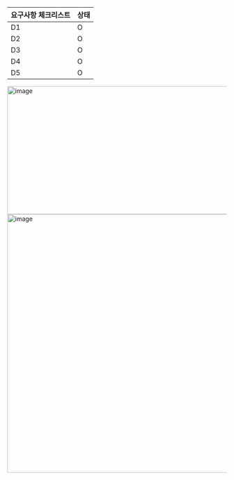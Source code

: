| 요구사항 체크리스트 | 상태 |
|------------------|----|
| D1               | O  |
| D2               | O  |
| D3               | O  |
| D4               | O  |
| D5               | O  |

<img width="655" height="293" alt="image" src="https://github.com/user-attachments/assets/423e89f5-0222-47d8-aeb7-dfa89a2c3045" />
<img width="765" height="592" alt="image" src="https://github.com/user-attachments/assets/a0d6da56-e495-4bf4-bc7d-413dddbbee82" />

